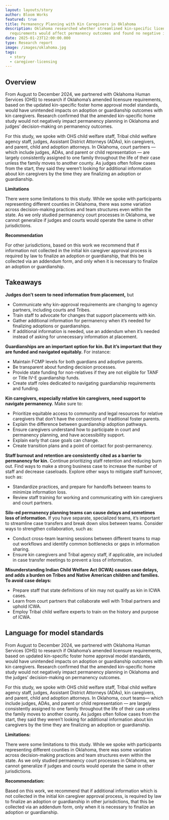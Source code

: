 ```yaml
---
layout: layouts/story
author: Bloom Works
featured: true
title: Permanency Planning with Kin Caregivers in Oklahoma
description: Oklahoma researched whether streamlined kin-specific licensing
  requirements would affect permanency outcomes and found no negative impacts.
date: 2025-01-23T12:00:00.000
type: Research report
image: /images/oklahoma.jpg
tags:
  - story
  - caregiver-licensing
---
```

## **Overview**

From August to December 2024, we partnered with Oklahoma Human Services (OHS) to research if Oklahoma’s amended licensure requirements, based on the updated kin-specific foster home approval model standards, would have unintended impacts on adoption or guardianship outcomes with kin caregivers. Research confirmed that the amended kin-specific home study would not negatively impact permanency planning in Oklahoma and judges’ decision-making on permanency outcomes. 

For this study, we spoke with OHS child welfare staff, Tribal child welfare agency staff, judges, Assistant District Attorneys (ADAs), kin caregivers, and parent, child and adoption attorneys. In Oklahoma, court partners — which include judges, ADAs, and parent or child representation — are largely consistently assigned to one family throughout the life of their case unless the family moves to another county. As judges often follow cases from the start, they said they weren’t looking for additional information about kin caregivers by the time they are finalizing an adoption or guardianship. 

**Limitations**

There were some limitations to this study. While we spoke with participants representing different counties in Oklahoma, there was some variation across decision-making practices and team structures even within the state. As we only studied permanency court processes in Oklahoma, we cannot generalize if judges and courts would operate the same in other jurisdictions. 

**Recommendation**

For other jurisdictions, based on this work we recommend that if information not collected in the initial kin caregiver approval process is required by law to finalize an adoption or guardianship, that this be collected via an addendum form, and only when it is necessary to finalize an adoption or guardianship. 

## **Takeaways**

**Judges don’t seem to need information from placement,** but   

* Communicate why kin-approval requirements are changing to agency partners, including courts  and Tribes.  
* Train staff to advocate for changes that support placements with kin.  
* Gather additional information for permanency when it’s needed for finalizing adoptions or guardianships.  
* If additional information is needed, use an addendum when it’s needed instead of asking for unnecessary information at placement.   

**Guardianships are an important option for kin. But it’s important that they are funded and navigated equitably.** For instance:  

* Maintain FCMP levels for both guardians and adoptive parents.   
* Be transparent about funding decision processes.  
* Provide state funding for non-relatives if they are not eligible for TANF or Title IV-E guardianship funds.  
* Create staff roles dedicated to navigating guardianship requirements and funding.  

**Kin caregivers, especially relative kin caregivers, need support to navigate permanency.** Make sure to:  

* Prioritize equitable access to community and legal resources for relative caregivers that don’t have the connections of traditional foster parents.  
* Explain the difference between guardianship adoption pathways.  
* Ensure caregivers understand how to participate in court and permanency planning, and have accessibility support.  
* Explain early that case goals can change.  
* Create transition plans and a point of contact for  post-permanency.   

**Staff burnout and retention are consistently cited as a barrier to permanency for kin.** Continue prioritizing staff retention and reducing burn out. Find ways to make a strong business case to increase the number of staff and decrease caseloads. Explore other ways to mitigate staff turnover, such as:   

* Standardize practices, and prepare for handoffs between teams to minimize information loss.  
* Review staff training for working and communicating with kin caregivers and court partners.  

**Silo-ed permanency planning teams can cause delays and sometimes loss of information.** If you have separate, specialized teams, it’s important to streamline case transfers and break down silos between teams. Consider ways to strengthen collaboration, such as:  

* Conduct cross-team learning sessions between different teams to map out workflows and identify common bottlenecks or gaps in information sharing.  
* Ensure kin caregivers and Tribal agency staff, if applicable, are included in case transfer meetings to prevent a loss of information.  

**Misunderstanding Indian Child Welfare Act (ICWA) causes case delays, and adds a burden on Tribes and Native American children and families. To avoid case delays:**   

* Prepare staff that state definitions of kin may not qualify as kin in ICWA cases.  
* Learn from court partners that collaborate well with Tribal partners and uphold ICWA.  
* Employ Tribal child welfare experts to train on the history and purpose of ICWA.

## **Language for model standards**

From August to December 2024, we partnered with Oklahoma Human Services (OHS) to research if Oklahoma’s amended licensure requirements, based on  updated kin-specific foster home approval model standards, would have unintended impacts on adoption or guardianship outcomes with kin caregivers. Research confirmed that the amended kin-specific home study would not negatively impact permanency planning in Oklahoma  and the judges’ decision-making on permanency outcomes. 

For this study, we spoke with OHS child welfare staff, Tribal child welfare agency staff, judges, Assistant District Attorneys (ADAs), kin caregivers, and parent, child and adoption attorneys. In Oklahoma, court teams— which include judges, ADAs, and parent or child representation — are largely consistently assigned to one family throughout the life of their case unless the family moves to another county. As judges often follow cases from the start, they said they weren’t looking for additional information about kin caregivers by the time they are finalizing an adoption or guardianship. 

**Limitations:** 

There were some limitations to this study. While we spoke with participants representing different counties in Oklahoma, there was some variation across decision-making practices and team structures even within the state. As we only studied permanency court processes in Oklahoma, we cannot generalize if judges and courts would operate the same in other jurisdictions. 

**Recommendation:**

Based on this work, we recommend that if additional information which is not collected in the initial kin caregiver approval process, is required by law to finalize an adoption or guardianship in other jurisdictions, that this be collected via an addendum form, only when it is necessary to finalize an adoption or guardianship.

